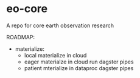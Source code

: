 # eo-core
A repo for core earth observation research


ROADMAP:
- materialize:
  - local materialize in cloud
  - eager materialze in cloud run dagster pipes
  - patient mterialize in dataproc dagster pipes
